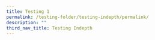 ```yaml
---
title: Testing 1
permalink: /testing-folder/testing-indepth/permalink/
description: ""
third_nav_title: Testing Indepth
---
```

